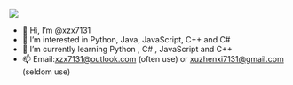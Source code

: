 <p>
  <img src="https://github-readme-stats.vercel.app/api?username=Administrator-user&theme=tokyonight&count_private=true&show_icons=true&custom_title=Github%20Status%20of%20%40Administrator-user">
</p>

- 👋 Hi, I’m @xzx7131
- 👀 I’m interested in Python, Java, JavaScript, C++ and C#
- 🌱 I’m currently learning Python , C# , JavaScript and C++
- 📫 Email:xzx7131@outlook.com (often use) or xuzhenxi7131@gmail.com (seldom use)

<!---
xzx7131/xzx7131 is a ✨ special ✨ repository because its `README.md` (this file) appears on your GitHub profile.
You can click the Preview link to take a look at your changes.
--->

